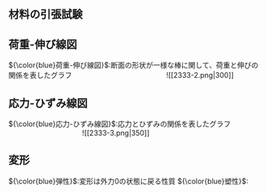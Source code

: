 ## 材料の引張試験




## 荷重-伸び線図
${\color{blue}荷重-伸び線図}$:断面の形状が一様な棒に関して、荷重と伸びの関係を表したグラフ
$\hspace{5cm}$![[2333-2.png|300]]

## 応力-ひずみ線図
${\color{blue}応力-ひずみ線図}$:応力とひずみの関係を表したグラフ
$\hspace{4cm}$![[2333-3.png|350]]

## 変形
${\color{blue}弾性}$:変形は外力$0$の状態に戻る性質
${\color{blue}塑性}$: